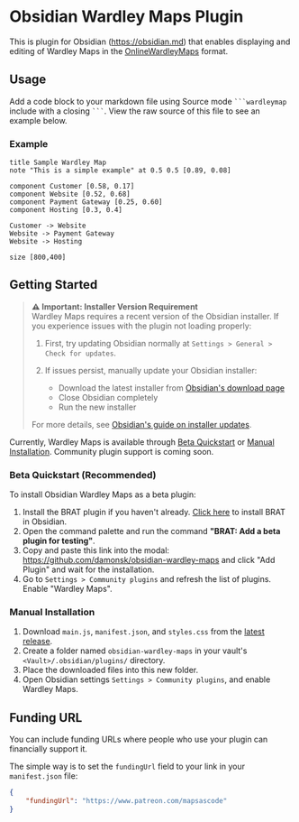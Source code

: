 # Obsidian Wardley Maps Plugin

This is plugin for Obsidian (https://obsidian.md) that enables displaying and editing of Wardley Maps in the [OnlineWardleyMaps](https://onlinewardleymaps.com) format.

## Usage

Add a code block to your markdown file using Source mode ` ```wardleymap ` include with a closing ` ``` `.  View the raw source of this file to see an example below.

### Example

```wardleymap
title Sample Wardley Map
note "This is a simple example" at 0.5 0.5 [0.89, 0.08]

component Customer [0.58, 0.17] 
component Website [0.52, 0.68] 
component Payment Gateway [0.25, 0.60] 
component Hosting [0.3, 0.4] 

Customer -> Website
Website -> Payment Gateway
Website -> Hosting

size [800,400]
```

## Getting Started

> **⚠️ Important: Installer Version Requirement**  
> Wardley Maps requires a recent version of the Obsidian installer. If you experience issues with the plugin not loading properly:
> 
> 1. First, try updating Obsidian normally at `Settings > General > Check for updates`.
> 
> 2. If issues persist, manually update your Obsidian installer:
>    - Download the latest installer from [Obsidian's download page](https://obsidian.md/download)
>    - Close Obsidian completely
>    - Run the new installer
> 
> For more details, see [Obsidian's guide on installer updates](https://help.obsidian.md/Getting+started/Update+Obsidian#Installer+updates).

Currently, Wardley Maps is available through [Beta Quickstart](#beta-quickstart-recommended) or [Manual Installation](#manual-installation). Community plugin support is coming soon.

### Beta Quickstart (Recommended)

To install Obsidian Wardley Maps as a beta plugin:

1. Install the BRAT plugin if you haven't already. [Click here](obsidian://show-plugin?id=obsidian42-brat) to install BRAT in Obsidian.
2. Open the command palette and run the command **"BRAT: Add a beta plugin for testing"**.
3. Copy and paste this link into the modal: https://github.com/damonsk/obsidian-wardley-maps and click "Add Plugin" and wait for the installation.
4. Go to `Settings > Community plugins` and refresh the list of plugins. Enable "Wardley Maps".

### Manual Installation

1. Download `main.js`, `manifest.json`, and `styles.css` from the [latest release](https://github.com/damonsk/obsidian-wardley-maps/releases/latest).
2. Create a folder named `obsidian-wardley-maps` in your vault's `<Vault>/.obsidian/plugins/` directory.
3. Place the downloaded files into this new folder.
4. Open Obsidian settings `Settings > Community plugins`, and enable Wardley Maps.

## Funding URL

You can include funding URLs where people who use your plugin can financially support it.

The simple way is to set the `fundingUrl` field to your link in your `manifest.json` file:

```json
{
    "fundingUrl": "https://www.patreon.com/mapsascode"
}
```
